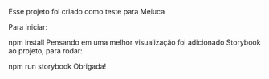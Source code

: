 Esse projeto foi criado como teste para Meiuca

Para iniciar:

npm install
Pensando em uma melhor visualização foi adicionado Storybook ao projeto, para rodar:

npm run storybook
Obrigada!
